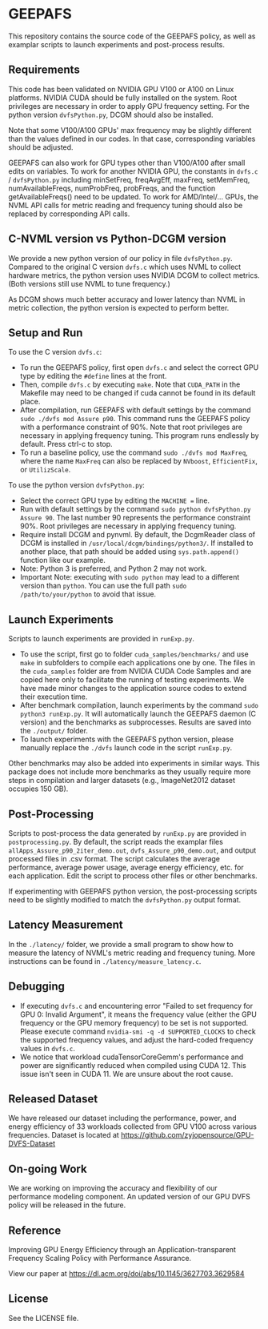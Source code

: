 # GEEPAFS

This repository contains the source code of the GEEPAFS policy, as well as examplar scripts to launch experiments and post-process results.

## Requirements

This code has been validated on NVIDIA GPU V100 or A100 on Linux platforms. NVIDIA CUDA should be fully installed on the system. Root privileges are necessary in order to apply GPU frequency setting. For the python version `dvfsPython.py`, DCGM should also be installed.

Note that some V100/A100 GPUs' max frequency may be slightly different than the values defined in our codes. In that case, corresponding variables should be adjusted.

GEEPAFS can also work for GPU types other than V100/A100 after small edits on variables. To work for another NVIDIA GPU, the constants in `dvfs.c` / `dvfsPython.py` including minSetFreq, freqAvgEff, maxFreq, setMemFreq, numAvailableFreqs, numProbFreq, probFreqs, and the function getAvailableFreqs() need to be updated. To work for AMD/Intel/... GPUs, the NVML API calls for metric reading and frequency tuning should also be replaced by corresponding API calls.

## C-NVML version vs Python-DCGM version

We provide a new python version of our policy in file `dvfsPython.py`. Compared to the original C version `dvfs.c` which uses NVML to collect hardware metrics, the python version uses NVIDIA DCGM to collect metrics. (Both versions still use NVML to tune frequency.)

As DCGM shows much better accuracy and lower latency than NVML in metric collection, the python version is expected to perform better.

## Setup and Run

To use the C version `dvfs.c`:
- To run the GEEPAFS policy, first open `dvfs.c` and select the correct GPU type by editing the `#define` lines at the front.
- Then, compile `dvfs.c` by executing `make`. Note that `CUDA_PATH` in the Makefile may need to be changed if cuda cannot be found in its default place.
- After compilation, run GEEPAFS with default settings by the command `sudo ./dvfs mod Assure p90`. This command runs the GEEPAFS policy with a performance constraint of 90%. Note that root privileges are necessary in applying frequency tuning. This program runs endlessly by default. Press ctrl-c to stop.
- To run a baseline policy, use the command `sudo ./dvfs mod MaxFreq`, where the name `MaxFreq` can also be replaced by `NVboost`, `EfficientFix`, or `UtilizScale`.

To use the python version `dvfsPython.py`:
- Select the correct GPU type by editing the `MACHINE =` line.
- Run with default settings by the command `sudo python dvfsPython.py Assure 90`. The last number 90 represents the performance constraint 90%. Root privileges are necessary in applying frequency tuning.
- Require install DCGM and pynvml. By default, the DcgmReader class of DCGM is installed in `/usr/local/dcgm/bindings/python3/`. If installed to another place, that path should be added using `sys.path.append()` function like our example.
- Note: Python 3 is preferred, and Python 2 may not work.
- Important Note: executing with `sudo python` may lead to a different version than `python`. You can use the full path `sudo /path/to/your/python` to avoid that issue.

## Launch Experiments

Scripts to launch experiments are provided in `runExp.py`.
- To use the script, first go to folder `cuda_samples/benchmarks/` and use `make` in subfolders to compile each applications one by one. The files in the `cuda_samples` folder are from NVIDIA CUDA Code Samples and are copied here only to facilitate the running of testing experiments. We have made minor changes to the application source codes to extend their execution time.
- After benchmark compilation, launch experiments by the command `sudo python3 runExp.py`. It will automatically launch the GEEPAFS daemon (C version) and the benchmarks as subprocesses. Results are saved into the `./output/` folder.
- To launch experiments with the GEEPAFS python version, please manually replace the `./dvfs` launch code in the script `runExp.py`.

Other benchmarks may also be added into experiments in similar ways. This package does not include more benchmarks as they usually require more steps in compilation and larger datasets (e.g., ImageNet2012 dataset occupies 150 GB).

## Post-Processing

Scripts to post-process the data generated by `runExp.py` are provided in `postprocessing.py`.
By default, the script reads the examplar files `allApps_Assure_p90_2iter_demo.out`, `dvfs_Assure_p90_demo.out`, and output processed files in .csv format. The script calculates the average performance, average power usage, average energy efficiency, etc. for each application.
Edit the script to process other files or other benchmarks.

If experimenting with GEEPAFS python version, the post-processing scripts need to be slightly modified to match the `dvfsPython.py` output format.

## Latency Measurement

In the `./latency/` folder, we provide a small program to show how to measure the latency of NVML's metric reading and frequency tuning. More instructions can be found in `./latency/measure_latency.c`.

## Debugging

- If executing `dvfs.c` and encountering error "Failed to set frequency for GPU 0: Invalid Argument", it means the frequency value (either the GPU frequency or the GPU memory frequency) to be set is not supported. Please execute command `nvidia-smi -q -d SUPPORTED_CLOCKS` to check the supported frequency values, and adjust the hard-coded frequency values in `dvfs.c`.
- We notice that workload cudaTensorCoreGemm's performance and power are significantly reduced when compiled using CUDA 12. This issue isn't seen in CUDA 11. We are unsure about the root cause.

## Released Dataset
We have released our dataset including the performance, power, and energy efficiency of 33 workloads collected from GPU V100 across various frequencies. Dataset is located at https://github.com/zyjopensource/GPU-DVFS-Dataset

## On-going Work

We are working on improving the accuracy and flexibility of our performance modeling component. An updated version of our GPU DVFS policy will be released in the future.

## Reference

Improving GPU Energy Efficiency through an Application-transparent Frequency Scaling Policy with Performance Assurance.

View our paper at https://dl.acm.org/doi/abs/10.1145/3627703.3629584

## License
See the LICENSE file.
